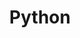 ---
layout: page

id: 1-python
title: Python
notebook: notebook.ipynb

topic: Tools
img_logo: Python.png
---